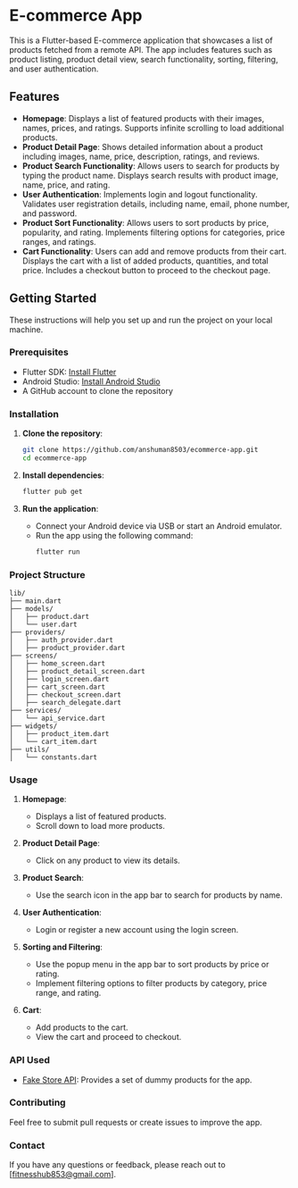 
# E-commerce App

This is a Flutter-based E-commerce application that showcases a list of products fetched from a remote API. The app includes features such as product listing, product detail view, search functionality, sorting, filtering, and user authentication.

## Features

- **Homepage**: Displays a list of featured products with their images, names, prices, and ratings. Supports infinite scrolling to load additional products.
- **Product Detail Page**: Shows detailed information about a product including images, name, price, description, ratings, and reviews.
- **Product Search Functionality**: Allows users to search for products by typing the product name. Displays search results with product image, name, price, and rating.
- **User Authentication**: Implements login and logout functionality. Validates user registration details, including name, email, phone number, and password.
- **Product Sort Functionality**: Allows users to sort products by price, popularity, and rating. Implements filtering options for categories, price ranges, and ratings.
- **Cart Functionality**: Users can add and remove products from their cart. Displays the cart with a list of added products, quantities, and total price. Includes a checkout button to proceed to the checkout page.

## Getting Started

These instructions will help you set up and run the project on your local machine.

### Prerequisites

- Flutter SDK: [Install Flutter](https://flutter.dev/docs/get-started/install)
- Android Studio: [Install Android Studio](https://developer.android.com/studio)
- A GitHub account to clone the repository

### Installation

1. **Clone the repository**:
   ```sh
   git clone https://github.com/anshuman8503/ecommerce-app.git
   cd ecommerce-app
   ```

2. **Install dependencies**:
   ```sh
   flutter pub get
   ```

3. **Run the application**:
   - Connect your Android device via USB or start an Android emulator.
   - Run the app using the following command:
     ```sh
     flutter run
     ```

### Project Structure

```
lib/
├── main.dart
├── models/
│   ├── product.dart
│   └── user.dart
├── providers/
│   ├── auth_provider.dart
│   ├── product_provider.dart
├── screens/
│   ├── home_screen.dart
│   ├── product_detail_screen.dart
│   ├── login_screen.dart
│   ├── cart_screen.dart
│   ├── checkout_screen.dart
│   ├── search_delegate.dart
├── services/
│   └── api_service.dart
├── widgets/
│   ├── product_item.dart
│   └── cart_item.dart
├── utils/
│   └── constants.dart
```

### Usage

1. **Homepage**:
   - Displays a list of featured products.
   - Scroll down to load more products.

2. **Product Detail Page**:
   - Click on any product to view its details.

3. **Product Search**:
   - Use the search icon in the app bar to search for products by name.

4. **User Authentication**:
   - Login or register a new account using the login screen.

5. **Sorting and Filtering**:
   - Use the popup menu in the app bar to sort products by price or rating.
   - Implement filtering options to filter products by category, price range, and rating.

6. **Cart**:
   - Add products to the cart.
   - View the cart and proceed to checkout.

### API Used

- [Fake Store API](https://fakestoreapi.com/): Provides a set of dummy products for the app.

### Contributing

Feel free to submit pull requests or create issues to improve the app.

### Contact

If you have any questions or feedback, please reach out to [fitnesshub853@gmail.com].
